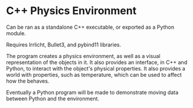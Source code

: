 # C++ Physics Environment

Can be ran as a standalone C++ executable, or exported as a Python module.

Requires Irrlicht, Bullet3, and pybind11 libraries.

The program creates a physics environment, as well as a visual representation of the objects in it. It also provides an interface, in C++ and Python, to interact with the object's physical properties. It also provides a world with properties, such as temperature, which can be used to affect how the behaves.

Eventually a Python program will be made to demonstrate moving data between Python and the environment.

